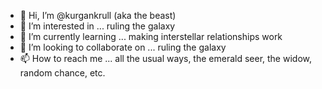 - 👋 Hi, I’m @kurgankrull (aka the beast)
- 👀 I’m interested in ... ruling the galaxy 
- 🌱 I’m currently learning ... making interstellar relationships work
- 💞️ I’m looking to collaborate on ... ruling the galaxy
- 📫 How to reach me ... all the usual ways, the emerald seer, the widow, random chance, etc.

<!---
kurgankrull/kurgankrull is a ✨ special ✨ repository because its `README.md` (this file) appears on your GitHub profile.
You can click the Preview link to take a look at your changes.
--->

